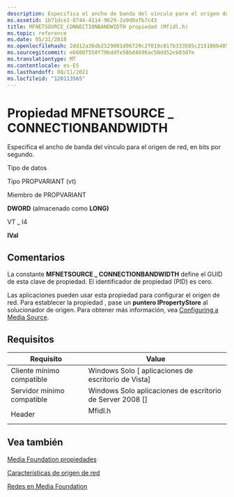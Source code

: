 ```yaml
---
description: Especifica el ancho de banda del vínculo para el origen de red, en bits por segundo.
ms.assetid: 1b71dce1-8744-4114-9629-2a9d0afb7c43
title: MFNETSOURCE_CONNECTIONBANDWIDTH propiedad (Mfidl.h)
ms.topic: reference
ms.date: 05/31/2018
ms.openlocfilehash: 2dd12a36db2529001d96729c2f019c017b333585c215106b4051a4deb7995a9d
ms.sourcegitcommit: e6600f550f79bddfe58bd4696ac50dd52cb03d7e
ms.translationtype: MT
ms.contentlocale: es-ES
ms.lasthandoff: 08/11/2021
ms.locfileid: "120113565"
---
```

# <a name="mfnetsource_connectionbandwidth-property"></a>Propiedad MFNETSOURCE \_ CONNECTIONBANDWIDTH

Especifica el ancho de banda del vínculo para el origen de red, en bits por segundo.



Tipo de datos

Tipo PROPVARIANT (vt)

Miembro de PROPVARIANT

**DWORD** (almacenado como **LONG)**

VT \_ I4

**lVal**



## <a name="remarks"></a>Comentarios

La constante **MFNETSOURCE \_ CONNECTIONBANDWIDTH** define el GUID de esta clave de propiedad. El identificador de propiedad (PID) es cero.

Las aplicaciones pueden usar esta propiedad para configurar el origen de red. Para establecer la propiedad , pase un **puntero IPropertyStore** al solucionador de origen. Para obtener más información, vea [Configuring a Media Source](configuring-a-media-source.md).

## <a name="requirements"></a>Requisitos



| Requisito | Value |
|-------------------------------------|------------------------------------------------------------------------------------|
| Cliente mínimo compatible<br/> | Windows Solo \[ aplicaciones de escritorio de Vista\]<br/>                                     |
| Servidor mínimo compatible<br/> | Windows Solo aplicaciones de escritorio de Server 2008 \[\]<br/>                               |
| Header<br/>                   | <dl> <dt>Mfidl.h</dt> </dl> |



## <a name="see-also"></a>Vea también

<dl> <dt>

[Media Foundation propiedades](media-foundation-properties.md)
</dt> <dt>

[Características de origen de red](network-source-features.md)
</dt> <dt>

[Redes en Media Foundation](networking-in-media-foundation.md)
</dt> </dl>

 

 




